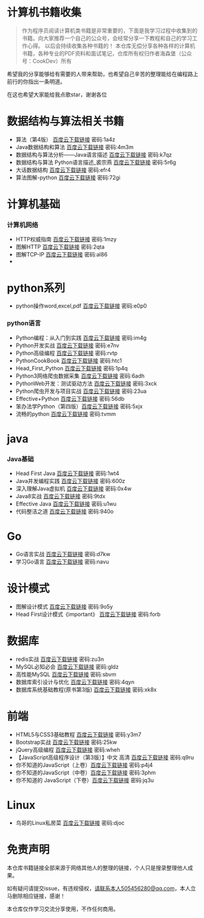# 计算机书籍收集

> 作为程序员阅读计算机类书籍是非常重要的，下面是我学习过程中收集到的书籍。向大家推荐一个自己的公众号，会经常分享一下教程和自己的学习工作心得。
以后会持续收集各种书籍的！
> 本仓库无偿分享各种各样的计算机书籍，各种专业的PDF资料和面试笔记，仓库所有权归作者海森堡（公众号：CookDev）所有

希望我的分享能够给有需要的人带来帮助，也希望自己辛苦的整理能给在编程路上前行的你指出一条明道。

在这也希望大家能给我点歌star，谢谢各位



# 数据结构与算法相关书籍

- 算法（第4版） [百度云下载链接](https://pan.baidu.com/s/1LWYHUd-gybF1AMkS_exymA) 密码:1a4z
- Java数据结构和算法 [百度云下载链接](https://pan.baidu.com/s/1STqloi46Q-VgLMNDPz60lQ) 密码:4m3m
- 数据结构与算法分析——Java语言描述 [百度云下载链接](https://pan.baidu.com/s/1q6brirY6gbld2KBnpLMq0g) 密码:k7qz
- 数据结构与算法 Python语言描述_裘宗燕 [百度云下载链接](https://pan.baidu.com/s/1mD2_NQtT6eVWRevuuztdyw) 密码:5r6g
- 大话数据结构 [百度云下载链接](https://pan.baidu.com/s/1D_uP1IeuxfGaKU3P7L2sRQ) 密码:efr4
- 算法图解-python [百度云下载链接](https://pan.baidu.com/s/1C_yeaI9RuhL7LuK2UYLx7Q) 密码:72gi

# 计算机基础

### 计算机网络

- HTTP权威指南 [百度云下载链接](https://pan.baidu.com/s/1qDxvO1UuKaxl7tiDF049Mg) 密码:1mzy
- 图解HTTP [百度云下载链接](https://pan.baidu.com/s/1BOryu7URoLVKe7xF2QO7Aw) 密码:2qta
- 图解TCP-IP [百度云下载链接](https://pan.baidu.com/s/1vBH0R5vdA-aF5CPkFMn5LA) 密码:al86
- 
# python系列

- python操作word,excel,pdf [百度云下载链接](https://pan.baidu.com/s/1InPSXRWcrnpj2QSr_yOYPw) 密码:e0p0

### python语言
- Python编程：从入门到实践 [百度云下载链接](https://pan.baidu.com/s/1iLtolOUate2BrHxVkYuESQ) 密码:im4g
- Python开发实战 [百度云下载链接](https://pan.baidu.com/s/17u1f_TUNFZGkghlwYaPehw) 密码:e7nv
- Python高级编程 [百度云下载链接](https://pan.baidu.com/s/1IHWpWPQH1SVXeQMB2aLD0w) 密码:rvtp
- PythonCookBook [百度云下载链接](https://pan.baidu.com/s/1_9yDiOud0FfwKC-rzn0ZWw) 密码:htc1
- Head_First_Python [百度云下载链接](https://pan.baidu.com/s/1C6zRSEztLC9LNnRbn84SOg) 密码:1p4q
- Python3网络爬虫数据采集 [百度云下载链接](https://pan.baidu.com/s/1DsqtH7VY7qZr-BN1S78ZRA) 密码:6adh
- PythonWeb开发：测试驱动方法 [百度云下载链接](https://pan.baidu.com/s/1sMdMKXUYf6FbboBK4VCapg) 密码:3xck
- Python爬虫开发与项目实战 [百度云下载链接](https://pan.baidu.com/s/1yhQUynGeQawixx_lwovYiw) 密码:23ua
- Effective+Python [百度云下载链接](https://pan.baidu.com/s/1vOQugMPFQtL8e57E4If5yQ) 密码:56db
- 笨办法学Python（第四版）[百度云下载链接](https://pan.baidu.com/s/1EJpkVdd_oHkm5BtUQQcukw) 密码:5xjx
- 流畅的python [百度云下载链接](https://pan.baidu.com/s/1baHV7hRJWyUBoGwBaPFDCg) 密码:tvmm

# java

### Java基础

- Head First Java [百度云下载链接](https://pan.baidu.com/s/1e9TIpYqic3F-KNLrom0Fpw) 密码:1wt4
- Java并发编程实践 [百度云下载链接](https://pan.baidu.com/s/1fbskeD8JaZANYGGWvKrwfw) 密码:600z
- 深入理解Java虚拟机 [百度云下载链接](https://pan.baidu.com/s/1IZL_O_f7ENMjH8ADa-BD1A) 密码:0x4w
- Java8实战 [百度云下载链接](https://pan.baidu.com/s/1zldRSVW4TeLPuP6_fv5Znw) 密码:9tdx
- Effective Java [百度云下载链接](https://pan.baidu.com/s/1zAxFqLPUm4WciutMCDbWuA) 密码:u1wu
- 代码整洁之道 [百度云下载链接](https://pan.baidu.com/s/1lvMt3VFsYsk5QRSPn1MI2Q) 密码:940o

# Go

- Go语言实战 [百度云下载链接](https://pan.baidu.com/s/17iTK7fhqRoZDV-XZUD8yhQ) 密码:d7kw
- 学习Go语言 [百度云下载链接](https://pan.baidu.com/s/1IpcufPPMDvV6J6dlGdtvPg) 密码:navu


# 设计模式

- 图解设计模式 [百度云下载链接](https://pan.baidu.com/s/186Bw6c-Ikfo5F6fnX7uxoQ) 密码:9o5y
- Head First设计模式《important》 [百度云下载链接](https://pan.baidu.com/s/1Dm3alvwHmY9cBLndU96rdQ) 密码:forb


# 数据库
- redis实战 [百度云下载链接](https://pan.baidu.com/s/1lPCe74sRBOdlwNe_JhLO4A) 密码:zu3n
- MySQL必知必会 [百度云下载链接](https://pan.baidu.com/s/1roMOnqrlEBKywZDSwGlzAA) 密码:gldz
- 高性能MySQL [百度云下载链接](https://pan.baidu.com/s/1-Mrjs-9zc88IkMU5qxTTtg) 密码:sbvm
- 数据库索引设计与优化 [百度云下载链接](https://pan.baidu.com/s/1J89o4jrz7Eyd1ns6a7erPQ) 密码:4qyn
- 数据库系统基础教程(原书第3版) [百度云下载链接](https://pan.baidu.com/s/1sGO-NB0dHxMeEt9teA3yfQ) 密码:xk8x


# 前端

- HTML5与CSS3基础教程 [百度云下载链接](https://pan.baidu.com/s/1ckmtYYSJXJ1KU7hWqDCRIg) 密码:y3m7
- Bootstrap实战 [百度云下载链接](https://pan.baidu.com/s/1p747xfLJx_aqWVNDVHOcqQ) 密码:25kw
- jQuery高级编程 [百度云下载链接](https://pan.baidu.com/s/1NlISMERtN0nWtqcjeuaJBg) 密码:wheh
- 【JavaScript高级程序设计（第3版）】中文 高清 [百度云下载链接](https://pan.baidu.com/s/1PpLAOcKuORDQvidZSaEOpw) 密码:q9ru
- 你不知道的JavaScript（上卷）[百度云下载链接](https://pan.baidu.com/s/1bqnSKx0LE3OXk6EACwBZfw) 密码:p4j4
- 你不知道的JavaScript（中卷）[百度云下载链接](https://pan.baidu.com/s/1kskYhWmDXPNeGS2DDCR67g) 密码:3phm
- 你不知道的 JavaScript（下卷）[百度云下载链接](https://pan.baidu.com/s/19m7_rgYfAAqOUftjPmInIQ) 密码:jq3u


# Linux

- 鸟哥的Linux私房菜 [百度云下载链接](https://pan.baidu.com/s/10tCGLa9y5G-VNefEexIDeQ) 密码:djoc


# 免责声明
本仓库书籍链接全部来源于网络其他人的整理的链接，个人只是搜录整理他人成果。

如有疑问请提交issue，有违规侵权，请联系本人505456280@qq.com，本人立马删除相应链接，感谢！

本仓库仅作学习交流分享使用，不作任何商用。
